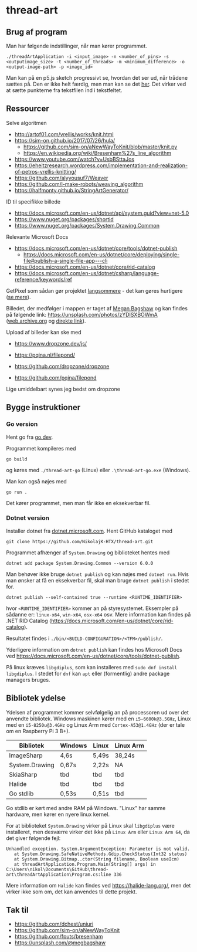 # thread-art

## Brug af program
Man har følgende indstillinger, når man kører programmet.
```
./threadArtApplication -i <input_image> -n <number_of_pins> -s <outputimage_size> -t <number_of_threads> -m <minimum_difference> -o <output-image-path> -p <image_id>
```

Man kan på en p5.js sketch progressivt se, hvordan det ser ud, når trådene sættes på. Den er ikke helt færdig, men man kan se det [her](https://editor.p5js.org/NikolajK-HTX/sketches/q3gxY4B9H). Det virker ved at sætte punkterne fra tekstfilen ind i tekstfeltet.

## Ressourcer
Selve algoritmen
- http://artof01.com/vrellis/works/knit.html
- https://sim-on.github.io/2017/07/26/hula/
  - https://github.com/sim-on/aNewWayToKnit/blob/master/knit.py
  - https://en.wikipedia.org/wiki/Bresenham%27s_line_algorithm
- https://www.youtube.com/watch?v=UsbBSttaJos
- https://eheitzresearch.wordpress.com/implementation-and-realization-of-petros-vrellis-knitting/
- https://github.com/alyyousuf7/Weaver
- https://github.com/i-make-robots/weaving_algorithm
- https://halfmonty.github.io/StringArtGenerator/

ID til specifikke billede
- https://docs.microsoft.com/en-us/dotnet/api/system.guid?view=net-5.0
- https://www.nuget.org/packages/shortid
- https://www.nuget.org/packages/System.Drawing.Common

Relevante Microsoft Docs
- https://docs.microsoft.com/en-us/dotnet/core/tools/dotnet-publish
  - https://docs.microsoft.com/en-us/dotnet/core/deploying/single-file#publish-a-single-file-app---cli
- https://docs.microsoft.com/en-us/dotnet/core/rid-catalog
- https://docs.microsoft.com/en-us/dotnet/csharp/language-reference/keywords/ref

GetPixel som sådan gør projektet [langsommere](https://imgur.com/a/WfjY8Gj) - det kan gøres hurtigere ([se mere](http://csharpexamples.com/fast-image-processing-c/)).

Billedet, der medfølger i mappen er taget af [Megan Bagshaw](https://unsplash.com/@megbagshaw) og kan findes på følgende link: https://unsplash.com/photos/zYDISXBOWmA ([web.archive.org](https://web.archive.org/web/20201203024840/https://unsplash.com/photos/zYDISXBOWmA) og [direkte link](https://images.unsplash.com/photo-1592124549776-a7f0cc973b24?ixlib=rb-1.2.1&q=80&fm=jpg&crop=entropy&cs=tinysrgb&w=1080&fit=max&ixid=eyJhcHBfaWQiOjEyMDd9)).

Upload af billeder kan ske med
 - https://www.dropzone.dev/js/
 - https://pqina.nl/filepond/

 - https://github.com/dropzone/dropzone
 - https://github.com/pqina/filepond

Lige umiddelbart synes jeg bedst om dropzone

## Bygge instruktioner

### Go version
Hent go fra [go.dev](https://go.dev/doc/install).

Programmet kompileres med
```
go build
```
og køres med `./thread-art-go` (Linux) eller `.\thread-art-go.exe` (Windows).

Man kan også nøjes med
```
go run .
```
Det kører programmet, men man får ikke en eksekverbar fil.

### Dotnet version
Installer dotnet fra [dotnet.microsoft.com](https://dotnet.microsoft.com/en-us/download). Hent GitHub kataloget med 
```
git clone https://github.com/NikolajK-HTX/thread-art.git
```

Programmet afhænger af `System.Drawing` og biblioteket hentes med
```
dotnet add package System.Drawing.Common --version 6.0.0
```

Man behøver ikke bruge `dotnet publish` og kan nøjes med `dotnet run`. Hvis man ønsker at få en eksekverbar fil, skal man bruge `dotnet publish` i stedet for.
```
dotnet publish --self-contained true --runtime <RUNTIME_IDENTIFIER>
```
hvor `<RUNTIME_IDENTIFIER>` kommer an på styresystemet. Eksempler på sådanne er: `linux-x64`, `win-x64`, `osx-x64` osv. Mere information kan findes på .NET RID Catalog (https://docs.microsoft.com/en-us/dotnet/core/rid-catalog). 

Resultatet findes i `./bin/<BUILD-CONFIGURATION>/<TFM>/publish/`.

Yderligere information om `dotnet publish` kan findes hos Microsoft Docs ved https://docs.microsoft.com/en-us/dotnet/core/tools/dotnet-publish.

På linux kræves `libgdiplus`, som kan installeres med `sudo dnf install libgdiplus`. I stedet for `dnf` kan `apt` eller (formentlig) andre package managers bruges.

## Bibliotek ydelse
Ydelsen af programmet kommer selvfølgelig an på processoren ud over det anvendte bibliotek. Windows maskinen kører med en `i5-6600k@3.5GHz`, Linux med en `i5-8250u@3.4GHz` og Linux Arm med `Cortex-A53@1.4GHz` (der er tale om en Raspberry Pi 3 B+).

Bibliotek     | Windows | Linux | Linux Arm
--------------|---------|-------|----------
ImageSharp    | 4,6s    | 5,49s | 38,24s
System.Drawing| 0,67s   | 2,22s | NA
SkiaSharp     | tbd     | tbd   | tbd
Halide        | tbd     | tbd   | tbd
Go stdlib     | 0,53s   | 0,51s | tbd

Go stdlib er kørt med andre RAM på Windows. "Linux" har samme hardware, men kører en nyere linux kernel.

For at biblioteket `System.Drawing` virker på Linux skal `libgdiplus` være installeret, men desværre virker det ikke på `Linux Arm` eller `Linux Arm 64`, da det giver følgende fejl:
```
Unhandled exception. System.ArgumentException: Parameter is not valid.
   at System.Drawing.SafeNativeMethods.Gdip.CheckStatus(Int32 status)
   at System.Drawing.Bitmap..ctor(String filename, Boolean useIcm)
   at threadArtApplication.Program.Main(String[] args) in C:\Users\nikol\Documents\GitHub\thread-art\threadArtApplication\Program.cs:line 336
```

Mere information om `Halide` kan findes ved https://halide-lang.org/, men det virker ikke som om, det kan anvendes til dette projekt.

## Tak til 
- https://github.com/dchest/uniuri
- https://github.com/sim-on/aNewWayToKnit
- https://github.com/fputs/bresenham
- https://unsplash.com/@megbagshaw
